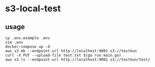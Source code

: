 # s3-local-test

## usage

```shell script
cp .env.example .env
vim .env
docker-compose up -d
aws s3 mb --endpoint-url http://localhost:9001 s3://testkun
curl -X PUT --upload-file test.txt $(go run main.go)
aws s3 ls --endpoint-url http://localhost:9001 s3://testkun/test/
```